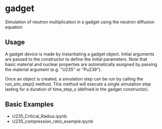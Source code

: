 # gadget
Simulation of neutron multiplication in a gadget using the neutron diffusion equation  

## Usage
A gadget device is made by instantiating a gadget object. Initial arguments are passed to the constructor to define the initial parameters. Note that basic material and nuclear properties are automatically assigned by passing the material argument (e.g. "U235" or "Pu239").  

Once an object is created, a simulation step can be run by calling the run_sim_step() method. This method will execute a single simulation step lasting for a duration of time_step_s (defined in the gadget constructor).

## Basic Examples
* U235_Critical_Radius.ipynb
* U235_compression_ratio_example.ipynb


